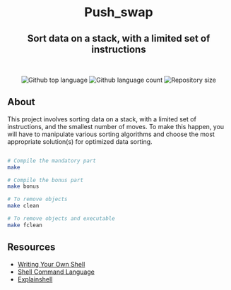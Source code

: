 <h1 align="center">  Push_swap </h1>

<h2 align="center"> Sort data on a stack, with a limited set of instructions</h2>
<br>
<p align="center">
<p align="center">

  <img alt="Github top language" src="https://img.shields.io/github/languages/top/yixin1230/Push_swap?color=3de069">

  <img alt="Github language count" src="https://img.shields.io/github/languages/count/yixin1230/Push_swap?color=3de069">

  <img alt="Repository size" src="https://img.shields.io/github/repo-size/yixin1230/Push_swap?color=3de069">


</p>

## About

This project involves sorting data on a stack, with a limited set of instructions, and the smallest number of moves. To make this happen, you will have to manipulate various sorting algorithms and choose the most appropriate solution(s) for optimized data sorting.
```bash

# Compile the mandatory part
make

# Compile the bonus part
make bonus

# To remove objects
make clean

# To remove objects and executable
make fclean
```

## Resources
* [Writing Your Own Shell](https://www.cs.purdue.edu/homes/grr/SystemsProgrammingBook/Book/Chapter5-WritingYourOwnShell.pdf)
* [Shell Command Language](https://pubs.opengroup.org/onlinepubs/009695399/utilities/xcu_chap02.html)
* [Explainshell](https://explainshell.com/explain?cmd=%3A%28%29%7B%20%3A%7C%3A%26%20%7D%3B%3A)
